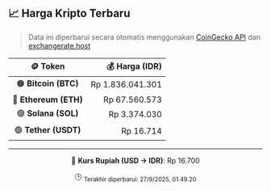 

<!-- HARGA_KRIPTO -->
## 📈 Harga Kripto Terbaru

> Data ini diperbarui secara otomatis menggunakan [CoinGecko API](https://www.coingecko.com/) dan [exchangerate.host](https://exchangerate.host/)

<div align="center">

| 🪙 Token | 💰 Harga (IDR) |
|:------:|---------------:|
| 🟠 **Bitcoin (BTC)**   | Rp 1.836.041.301 |
| 🔵 **Ethereum (ETH)**  | Rp 67.560.573 |
| 🟣 **Solana (SOL)**    | Rp 3.374.030 |
| 🟢 **Tether (USDT)**   | Rp 16.714 |

---

💱 **Kurs Rupiah (USD → IDR)**: Rp 16.700

🕒 <sub>Terakhir diperbarui: 27/9/2025, 01.49.20</sub>

</div>
<!-- /HARGA_KRIPTO -->